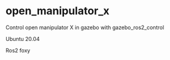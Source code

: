 # open_manipulator_x

Control open manipulator X in gazebo with gazebo_ros2_control

Ubuntu 20.04

Ros2 foxy
